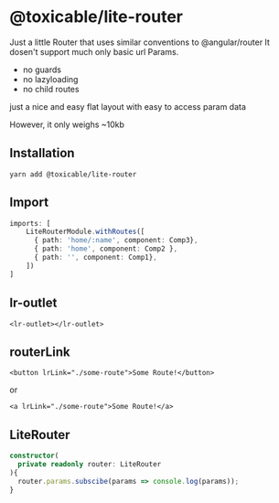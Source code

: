 # @toxicable/lite-router

Just a little Router that uses similar conventions to @angular/router
It dosen't support much only basic url Params.
* no guards
* no lazyloading
* no child routes

just a nice and easy flat layout with easy to access param data

However, it only weighs ~10kb

## Installation

`yarn add @toxicable/lite-router`

## Import

```typescript
imports: [
    LiteRouterModule.withRoutes([
      { path: 'home/:name', component: Comp3},
      { path: 'home', component: Comp2 },
      { path: '', component: Comp1},
    ])
]
```

## lr-outlet

`<lr-outlet></lr-outlet>`

## routerLink

`<button lrLink="./some-route">Some Route!</button>`

or

`<a lrLink="./some-route">Some Route!</a>`

## LiteRouter

```typescript
constructor(
  private readonly router: LiteRouter
){
  router.params.subscibe(params => console.log(params));
}
````

